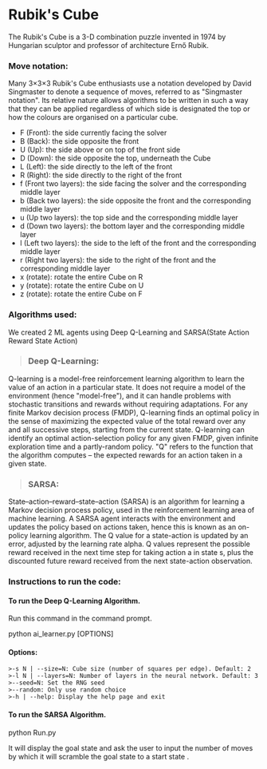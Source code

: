 # Rubik's Cube
The Rubik's Cube is a 3-D combination puzzle invented in 1974 by Hungarian sculptor and professor of architecture Ernő Rubik.

### Move notation:
Many 3×3×3 Rubik's Cube enthusiasts use a notation developed by David Singmaster to denote a sequence of moves, referred to as "Singmaster notation". 
Its relative nature allows algorithms to be written in such a way that they can be applied regardless of which side is designated the top or how the colours are organised on a particular cube.

* F (Front): the side currently facing the solver
* B (Back): the side opposite the front
* U (Up): the side above or on top of the front side
* D (Down): the side opposite the top, underneath the Cube
* L (Left): the side directly to the left of the front
* R (Right): the side directly to the right of the front
* f (Front two layers): the side facing the solver and the corresponding middle layer
* b (Back two layers): the side opposite the front and the corresponding middle layer
* u (Up two layers): the top side and the corresponding middle layer
* d (Down two layers): the bottom layer and the corresponding middle layer
* l (Left two layers): the side to the left of the front and the corresponding middle layer
* r (Right two layers): the side to the right of the front and the corresponding middle layer
* x (rotate): rotate the entire Cube on R
* y (rotate): rotate the entire Cube on U
* z (rotate): rotate the entire Cube on F

### Algorithms used:
We created 2 ML agents using Deep Q-Learning and SARSA(State Action Reward State Action)

> ### Deep Q-Learning:
Q-learning is a model-free reinforcement learning algorithm to learn the value of an action in a particular state. 
It does not require a model of the environment (hence "model-free"), and it can handle problems with stochastic transitions and rewards without requiring adaptations.
For any finite Markov decision process (FMDP), Q-learning finds an optimal policy in the sense of maximizing the expected value of the total reward over any and all successive steps, starting from the current state.
Q-learning can identify an optimal action-selection policy for any given FMDP, given infinite exploration time and a partly-random policy.
"Q" refers to the function that the algorithm computes – the expected rewards for an action taken in a given state.

> ### SARSA:
State–action–reward–state–action (SARSA) is an algorithm for learning a Markov decision process policy, used in the reinforcement learning area of machine learning.
A SARSA agent interacts with the environment and updates the policy based on actions taken, hence this is known as an on-policy learning algorithm. 
The Q value for a state-action is updated by an error, adjusted by the learning rate alpha. 
Q values represent the possible reward received in the next time step for taking action a in state s, plus the discounted future reward received from the next state-action observation.

### Instructions to run the code:

#### To run the Deep Q-Learning Algorithm. 
Run this command in the command prompt.

python ai_learner.py [OPTIONS]

#### Options:
	>-s N | --size=N: Cube size (number of squares per edge). Default: 2
	>-l N | --layers=N: Number of layers in the neural network. Default: 3
	>--seed=N: Set the RNG seed
	>--random: Only use random choice
	>-h | --help: Display the help page and exit
	
#### To run the SARSA Algorithm.

python Run.py 

It will display the goal state and ask the user to input the number of moves by which it will scramble the goal state to a start state .
